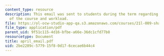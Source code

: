 ```yaml
---
content_type: resource
description: This email was sent to students during the term regarding the status
  of the course and workload.
file: https://ol-ocw-studio-app-qa.s3.amazonaws.com/courses/21l-009-shakespeare-spring-2004/2be2289c577915f80d176cecae6b44c4_april_email.pdf
file_type: application/pdf
parent_uid: 9f51c115-4d16-bfbe-a66e-36dc1cfd77b8
resourcetype: Document
title: april_email.pdf
uid: 2be2289c-5779-15f8-0d17-6cecae6b44c4
---
```

